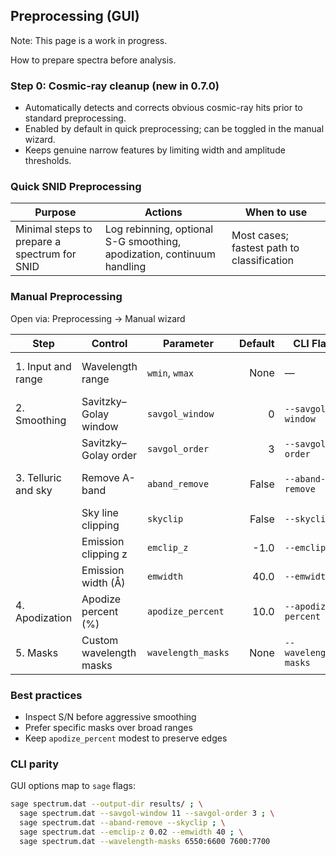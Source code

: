## Preprocessing (GUI)

Note: This page is a work in progress.

How to prepare spectra before analysis.

### Step 0: Cosmic-ray cleanup (new in 0.7.0)
- Automatically detects and corrects obvious cosmic-ray hits prior to standard preprocessing.
- Enabled by default in quick preprocessing; can be toggled in the manual wizard.
- Keeps genuine narrow features by limiting width and amplitude thresholds.

### Quick SNID Preprocessing

| Purpose | Actions | When to use |
|---|---|---|
| Minimal steps to prepare a spectrum for SNID | Log rebinning, optional S-G smoothing, apodization, continuum handling | Most cases; fastest path to classification |

### Manual Preprocessing

Open via: Preprocessing → Manual wizard

| Step | Control | Parameter | Default | CLI Flag | Notes |
|---|---|---|---:|---|---|
| 1. Input and range | Wavelength range | `wmin`, `wmax` | None | — | Leave blank for auto |
| 2. Smoothing | Savitzky–Golay window | `savgol_window` | 0 | `--savgol-window` | 0 disables; typical 11–21 |
|  | Savitzky–Golay order | `savgol_order` | 3 | `--savgol-order` | |
| 3. Telluric and sky | Remove A-band | `aband_remove` | False | `--aband-remove` | Masks ~7600–7650 Å |
|  | Sky line clipping | `skyclip` | False | `--skyclip` | |
|  | Emission clipping z | `emclip_z` | -1.0 | `--emclip-z` | -1 disables |
|  | Emission width (Å) | `emwidth` | 40.0 | `--emwidth` | |
| 4. Apodization | Apodize percent (%) | `apodize_percent` | 10.0 | `--apodize-percent` | Typical 5–15% |
| 5. Masks | Custom wavelength masks | `wavelength_masks` | None | `--wavelength-masks` | e.g. 6550:6600 7600:7700 |

### Best practices
- Inspect S/N before aggressive smoothing
- Prefer specific masks over broad ranges
- Keep `apodize_percent` modest to preserve edges

### CLI parity
GUI options map to `sage` flags:

```bash
sage spectrum.dat --output-dir results/ ; \
  sage spectrum.dat --savgol-window 11 --savgol-order 3 ; \
  sage spectrum.dat --aband-remove --skyclip ; \
  sage spectrum.dat --emclip-z 0.02 --emwidth 40 ; \
  sage spectrum.dat --wavelength-masks 6550:6600 7600:7700
```

